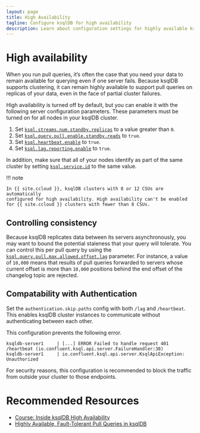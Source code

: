 ```yaml
---
layout: page
title: High Availability
tagline: Configure ksqlDB for high availability 
description: Learn about configuration settings for highly available ksqlDB queries 
---
```


# High availability

When you run pull queries, it’s often the case that you need your data to
remain available for querying even if one server fails. Because ksqlDB
supports clustering, it can remain highly available to support pull queries
on replicas of your data, even in the face of partial cluster failures.

High availability is turned off by default, but you can enable it with the
following server configuration parameters. These parameters must be turned on
for all nodes in your ksqlDB cluster.

1. Set [`ksql.streams.num.standby.replicas`](/reference/server-configuration/#ksqlstreamsnumstandbyreplicas) to a value greater than `0`.
1. Set [`ksql.query.pull.enable.standby.reads`](/reference/server-configuration/#ksqlquerypullenablestandbyreads) to `true`.
1. Set [`ksql.heartbeat.enable`](/reference/server-configuration/#ksqlheartbeatenable) to `true`.
1. Set [`ksql.lag.reporting.enable`](/reference/server-configuration/#ksqllagreportingenable) to `true`.

In addition, make sure that all of your nodes identify as part of the same
cluster by setting [`ksql.service.id`](/reference/server-configuration/#ksqlserviceid)
to the same value.

!!! note

    In {{ site.ccloud }}, ksqlDB clusters with 8 or 12 CSUs are automatically
    configured for high availability. High availability can't be enabled
    for {{ site.ccloud }} clusters with fewer than 8 CSUs.

## Controlling consistency

Because ksqlDB replicates data between its servers asynchronously, you may want
to bound the potential staleness that your query will tolerate. You can control
this per pull query by using the
[`ksql.query.pull.max.allowed.offset.lag`](/reference/server-configuration/#ksqlquerypullmaxallowedoffsetlag)
parameter. For instance, a value of `10,000` means that results of pull queries
forwarded to servers whose current offset is more than `10,000` positions
behind the end offset of the changelog topic are rejected.

## Compatability with Authentication
Set the `authentication.skip.paths` config with both `/lag` and `/heartbeat`.
This enables ksqlDB cluster instances to communicate without authenticating between each other.


This configuration prevents the following error.
```
ksqldb-server1     | [...] ERROR Failed to handle request 401 /heartbeat (io.confluent.ksql.api.server.FailureHandler:38)
ksqldb-server1     | io.confluent.ksql.api.server.KsqlApiException: Unauthorized
```

For security reasons, this configuration is recommended to block the traffic from outside your cluster to those endpoints.

# Recommended Resources
- [Course: Inside ksqlDB High Availability](https://developer.confluent.io/learn-kafka/inside-ksqldb/high-availability/)
- [Highly Available, Fault-Tolerant Pull Queries in ksqlDB](https://www.confluent.io/blog/ksqldb-pull-queries-high-availability/)
